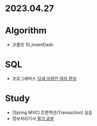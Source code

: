 # 2023.04.27

# Algorithm
* 코플릿 10_insertDash

# SQL
* 프로그래머스 [12세 이하인 여자 환자](https://school.programmers.co.kr/learn/courses/30/lessons/132201)

# Study
* [Spring MVC] 트랜잭션(Transaction) 실습
* 정보처리기사 [필기 공부](https://dyfhfhd56.tistory.com/38)


